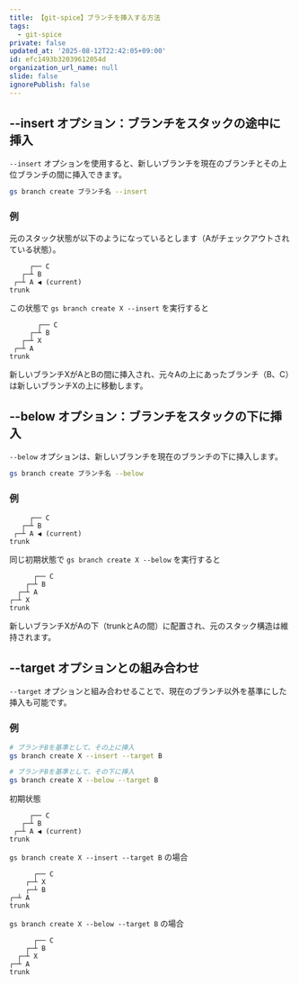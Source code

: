 ```yaml
---
title: 【git-spice】ブランチを挿入する方法
tags:
  - git-spice
private: false
updated_at: '2025-08-12T22:42:05+09:00'
id: efc1493b32039612054d
organization_url_name: null
slide: false
ignorePublish: false
---
```

## --insert オプション：ブランチをスタックの途中に挿入

`--insert` オプションを使用すると、新しいブランチを現在のブランチとその上位ブランチの間に挿入できます。

```bash
gs branch create ブランチ名 --insert
```

### 例

元のスタック状態が以下のようになっているとします（Aがチェックアウトされている状態）。

```
     ┌── C
   ┌─┴ B
 ┌─┴ A ◀ (current)
trunk
```

この状態で `gs branch create X --insert` を実行すると

```
       ┌── C
     ┌─┴ B
   ┌─┴ X
 ┌─┴ A
trunk
```

新しいブランチXがAとBの間に挿入され、元々Aの上にあったブランチ（B、C）は新しいブランチXの上に移動します。

## --below オプション：ブランチをスタックの下に挿入

`--below` オプションは、新しいブランチを現在のブランチの下に挿入します。

```bash
gs branch create ブランチ名 --below
```

### 例

```
     ┌── C
   ┌─┴ B
 ┌─┴ A ◀ (current)
trunk
```

同じ初期状態で `gs branch create X --below` を実行すると

```
      ┌── C
    ┌─┴ B
  ┌─┴ A
┌─┴ X
trunk
```

新しいブランチXがAの下（trunkとAの間）に配置され、元のスタック構造は維持されます。

## --target オプションとの組み合わせ

`--target` オプションと組み合わせることで、現在のブランチ以外を基準にした挿入も可能です。

### 例

```bash
# ブランチBを基準として、その上に挿入
gs branch create X --insert --target B

# ブランチBを基準として、その下に挿入
gs branch create X --below --target B
```

初期状態

```
     ┌── C
   ┌─┴ B
 ┌─┴ A ◀ (current)
trunk
```

`gs branch create X --insert --target B` の場合

```
      ┌── C
    ┌─┴ X
 	┌─┴ B
┌─┴ A
trunk
```

`gs branch create X --below --target B` の場合

```
      ┌── C
    ┌─┴ B
  ┌─┴ X
┌─┴ A
trunk
```
